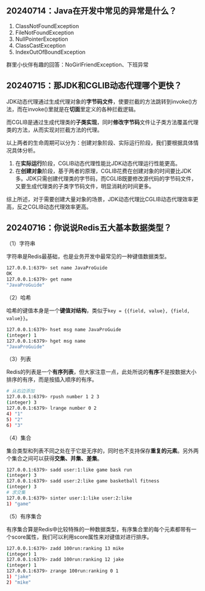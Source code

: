 ## 20240714：Java在开发中常见的异常是什么？

1. ClassNotFoundException
2. FileNotFoundException
3. NullPointerException
4. ClassCastException
5. IndexOutOfBoundException

群里小伙伴有趣的回答：NoGirlFriendException、下班异常



## 20240715：那JDK和CGLIB动态代理哪个更快？

JDK动态代理通过生成代理对象的**字节码文件**，使要拦截的方法跳转到invoke()方法，而在invoke()里就是在**切面**里定义的各种拦截逻辑。

而CGLIB是通过生成代理类的**子类实现**，同时**修改字节码**文件让子类方法覆盖代理类的方法，从而实现对拦截方法的代理。

以上两者的生命周期可以分为：创建对象阶段、实际运行阶段，我们要根据具体情况具体分析。

1. 在**实际运行**阶段，CGLIB动态代理性能比JDK动态代理运行性能更高。
2. 在**创建对象**阶段，基于两者的原理，CGLIB花费在创建对象的时间要比JDK多。JDK只需创建代理类的字节码，而CGLIB既要修改源代码的字节码文件，又要生成代理类的子类字节码文件，明显消耗的时间更多。

综上所述，对于需要创建大量对象的场景，JDK动态代理比CGLIB动态代理效率更高，反之CGLIB动态代理效率更高。



## 20240716：你说说Redis五大基本数据类型？

（1）字符串

字符串是Redis最基础，也是业务开发中最常见的一种键值数据类型。

```sh
127.0.0.1:6379> set name JavaProGuide
OK
127.0.0.1:6379> get name
"JavaProGuide"
```

（2）哈希

哈希的键值本身是一个**键值对结构**，类似于`key = {{field, value}, {field, value}}`。

```sh
127.0.0.1:6379> hset msg name JavaProGuide
(integer) 1
127.0.0.1:6379> hget msg name
"JavaProGuide"
```

（3）列表

Redis的列表是一个**有序列表**，但大家注意一点，此处所说的**有序**不是按数据大小排序的有序，而是按插入顺序的有序。

```sh
# 从右边添加
127.0.0.1:6379> rpush number 1 2 3
(integer) 3
127.0.0.1:6379> lrange number 0 2
4) "1"
5) "2"
6) "3"
```

（4）集合

集合类型和列表不同之处在于它是无序的，同时也不支持保存**重复的元素**。另外两个集合之间可以获得**交集、并集、差集**。

```sh
127.0.0.1:6379> sadd user:1:like game bask run
(integer) 3
127.0.0.1:6379> sadd user:2:like game basketball fitness
(integer) 3
# 求交集
127.0.0.1:6379> sinter user:1:like user:2:like
1) "game"
```

（5）有序集合

有序集合算是Redis中比较特殊的一种数据类型，有序集合里的每个元素都带有一个score属性，我们可以利用score属性来对键值对进行排序。

```sh
127.0.0.1:6379> zadd 100run:ranking 13 mike
(integer) 1
127.0.0.1:6379> zadd 100run:ranking 12 jake
(integer) 1
127.0.0.1:6379> zrange 100run:ranking 0 1
1) "jake"
2) "mike"
```